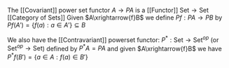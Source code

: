 The [[Covariant]] power set functor $A\to PA$ is a [[Functor]] $\mathrm{Set}\to \mathrm{Set}$ [[Category of Sets]]
Given $A\xrightarrow{f}B$ 
we define $Pf:PA\to PB$ by $Pf(A')=\{ f(a):a\in A' \}\subseteq B$

We also have the [[Contravariant]] powerset functor:
$P^{*}:\mathrm{Set}\to \mathrm{Set}^{op}$ (or $\mathrm{Set}^{op}\to \mathrm{Set}$)
defined by $P^{*}A=PA$ 
and given $A\xrightarrow{f}B$ we have $P^{*}f(B')=\{ a\in A:f(a)\in B' \}$